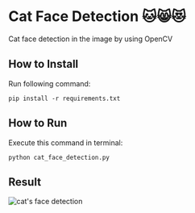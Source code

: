 
# Cat Face Detection 🐱😸😻
Cat face detection in the image by using OpenCV

## How to Install
Run following command:
```
pip install -r requirements.txt
```

## How to Run
Execute this command in terminal:
```
python cat_face_detection.py
```

## Result
![cat's face detection](https://github.com/Shima-Bazzazan/Pylearn/assets/149187804/33bb4131-319e-424c-8841-150f78e2e170)

